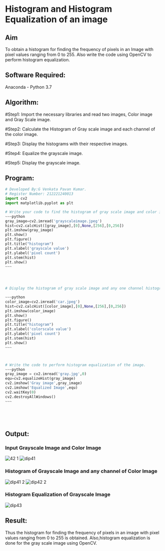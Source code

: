 # Histogram and Histogram Equalization of an image
## Aim
To obtain a histogram for finding the frequency of pixels in an Image with pixel values ranging from 0 to 255. Also write the code using OpenCV to perform histogram equalization.

## Software Required:
Anaconda - Python 3.7

## Algorithm:
#Step1:
Import the necessary libraries and read two images, Color image and Gray Scale image.<br>

#Step2:
Calculate the Histogram of Gray scale image and each channel of the color image.<br>

#Step3:
Display the histograms with their respective images.<br>

#Step4:
Equalize the grayscale image.<br>

#Step5:
Display the grayscale image.<br>

## Program:
```python
# Developed By:G Venkata Pavan Kumar.
# Register Number: 212221240013
import cv2
import matplotlib.pyplot as plt

# Write your code to find the histogram of gray scale image and color image channels.
~~~python
gray_image=cv2.imread('grayscaleimage.jpeg')
hist=cv2.calcHist([gray_image],[0],None,[256],[0,256])
plt.imshow(gray_image)
plt.show()
plt.figure()
plt.title("histogram")
plt.xlabel('grayscale value')
plt.ylabel('pixel count')
plt.stem(hist)
plt.show()
~~~




# Display the histogram of gray scale image and any one channel histogram from color image

~~~python
color_image=cv2.imread('car.jpeg')
hist=cv2.calcHist([color_image],[0],None,[256],[0,256])
plt.imshow(color_image)
plt.show()
plt.figure()
plt.title("histogram")
plt.xlabel('colorscale value')
plt.ylabel('pixel count')
plt.stem(hist)
plt.show()
~~~



# Write the code to perform histogram equalization of the image. 
~~~python
gray_image = cv2.imread('gray.jpg',0)
equ=cv2.equalizeHist(gray_image)
cv2.imshow('Gray image',gray_image)
cv2.imshow('Equalized Image',equ)
cv2.waitKey(0)
cv2.destroyAllWindows()
~~~






```
## Output:
### Input Grayscale Image and Color Image
![42 1](https://user-images.githubusercontent.com/94827772/167061262-459e915d-0b47-4204-b4b3-fd3d363cb878.png)
![dip41](https://user-images.githubusercontent.com/94827772/167061267-f434e9ec-7907-4b93-a137-e99125e016f3.png)

### Histogram of Grayscale Image and any channel of Color Image
![dip41 2](https://user-images.githubusercontent.com/94827772/167061353-1d6baeab-d0e9-4813-adb8-4e51dc7fcb2c.png)
![dip42 2](https://user-images.githubusercontent.com/94827772/167061356-6655bae2-9f20-4c06-a1e8-366fcb90d821.png)


### Histogram Equalization of Grayscale Image
![dip43](https://user-images.githubusercontent.com/94827772/167061400-701070fa-a830-4e0d-b38a-fbe1fd7fd2ea.png)



## Result: 
Thus the histogram for finding the frequency of pixels in an image with pixel values ranging from 0 to 255 is obtained. Also,histogram equalization is done for the gray scale image using OpenCV.
